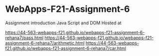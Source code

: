 # WebApps-F21-Assignment-6
Assignment introduction Java Script and DOM
Hosted at 

 https://44-563-webapps-f21.github.io/webapps-f21-assignment-6-rehana7/pass.html 
 https://44-563-webapps-f21.github.io/webapps-f21-assignment-6-rehana7/arithmetic.html 
 https://44-563-webapps-f21.github.io/webapps-f21-assignment-6-rehana7/car.html
